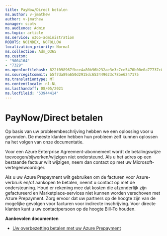 ```yaml
---
title: PayNow/Direct betalen
ms.author: v-jmathew
author: v-jmathew
manager: scotv
ms.audience: Admin
ms.topic: article
ms.service: o365-administration
ROBOTS: NOINDEX, NOFOLLOW
localization_priority: Normal
ms.collection: Adm_O365
ms.custom:
- "9004164"
- "7329"
ms.openlocfilehash: 822f098967fbce4a80b96b232ae3e3c7ce5470b00e0a77737c090798ca6945fc
ms.sourcegitcommit: b5f7da89a650d2915dc652449623c78be6247175
ms.translationtype: MT
ms.contentlocale: nl-NL
ms.lasthandoff: 08/05/2021
ms.locfileid: "53944414"
---
```

# <a name="paynowmake-payment-immediately"></a>PayNow/Direct betalen

Op basis van uw probleembeschrijving hebben we een oplossing voor u gevonden. De meeste klanten hebben hun probleem zelf kunnen oplossen na het volgen van onze documentatie.

Voor een Azure Enterprise Agreement-abonnement wordt de betalingswijze toevoegen/bijwerken/wijzigen niet ondersteund. Als u het adres op een bestaande factuur wilt wijzigen, neem dan contact op met uw Microsoft-vertegenwoordiger.

Als u uw Azure Prepayment wilt gebruiken om de facturen voor Azure-verbruik en/of aankopen te betalen, neemt u contact op met de ondersteuning. Houd er rekening mee dat kosten die afzonderlijk zijn gefactureerd en Marketplace-services niet kunnen worden verschoven met Azure Prepayment. Zorg ervoor dat uw partners op de hoogte zijn van de mogelijke gevolgen voor facturen voor indirecte inschrijving. Voor directe klanten kunt u uw contactpersoon op de hoogte Bill-To houden.

**Aanbevolen documenten**

- [Uw overbezetting betalen met uw Azure Prepayment](https://docs.microsoft.com/azure/cost-management-billing/manage/ea-portal-enrollment-invoices#pay-your-overage-with-your-azure-prepayment)
